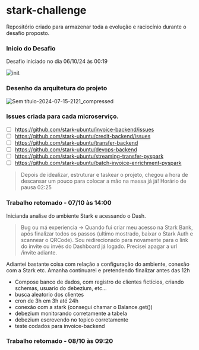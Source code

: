# stark-challenge
Repositório criado para armazenar toda a evolução e raciocínio durante o desafio proposto.


### Inicio do Desafio

Desafio iniciado no dia 06/10/24 às 00:19

![init](https://github.com/user-attachments/assets/7997ecc3-e6e1-4247-a776-cc4f15467f2f)


### Desenho da arquitetura do projeto

![Sem título-2024-07-15-2121_compressed](https://github.com/user-attachments/assets/570ea931-f2fb-4a95-83c4-c07302454ef2)


### Issues criada para cada microserviço.

- [ ] https://github.com/stark-ubuntu/invoice-backend/issues
- [ ] https://github.com/stark-ubuntu/credit-backend/issues
- [ ] https://github.com/stark-ubuntu/transfer-backend
- [ ] https://github.com/stark-ubuntu/devops-backend
- [ ] https://github.com/stark-ubuntu/streaming-transfer-pyspark
- [ ] https://github.com/stark-ubuntu/batch-invoice-enrichment-pyspark

> Depois de idealizar, estruturar e taskear o projeto, chegou a hora de descansar um pouco para colocar a mão na massa já já! Horário de pausa 02:25  

### Trabalho retomado - 07/10 às 14:00

Inicianda analise do ambiente Stark e acessando o Dash.

> Bug ou má experiencia -> Quando fui criar meu acesso na Stark Bank, após finalizar todos os passos (ultimo mostrado, baixar o Stark Auth e scannear o QRCode). Sou redirecionado para novamente para o link do invite ou invés do Dashboard já logado. Precisei apagar a url /invite adiante.

Adiantei bastante coisa com relação a configuração do ambiente, conexão com a Stark etc. Amanha continuarei e pretendendo finalizar antes das 12h
 - Compose banco de dados, com registro de clientes fictícios, criando schemas, usuario do debezium, etc...
 - busca aleatorio dos clientes
 - cron de 3h em 3h até 24h
 - conexão com a stark (consegui chamar o Balance.get())
 - debezium monitorando corretamente a tabela
 - debezium escrevendo no topico corretamente
 - teste codados para invoice-backend

### Trabalho retomado - 08/10 às 09:20

